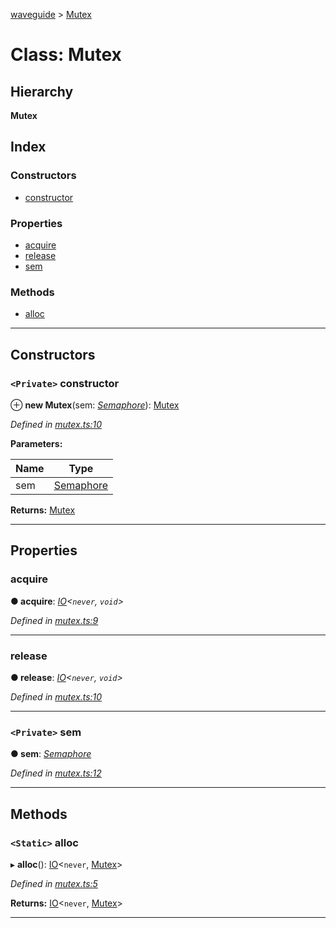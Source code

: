 [waveguide](../README.md) > [Mutex](../classes/mutex.md)

# Class: Mutex

## Hierarchy

**Mutex**

## Index

### Constructors

* [constructor](mutex.md#constructor)

### Properties

* [acquire](mutex.md#acquire)
* [release](mutex.md#release)
* [sem](mutex.md#sem)

### Methods

* [alloc](mutex.md#alloc)

---

## Constructors

<a id="constructor"></a>

### `<Private>` constructor

⊕ **new Mutex**(sem: *[Semaphore](semaphore.md)*): [Mutex](mutex.md)

*Defined in [mutex.ts:10](https://github.com/rzeigler/waveguide/blob/79b3787/packages/waveguide/src/mutex.ts#L10)*

**Parameters:**

| Name | Type |
| ------ | ------ |
| sem | [Semaphore](semaphore.md) |

**Returns:** [Mutex](mutex.md)

___

## Properties

<a id="acquire"></a>

###  acquire

**● acquire**: *[IO](io.md)<`never`, `void`>*

*Defined in [mutex.ts:9](https://github.com/rzeigler/waveguide/blob/79b3787/packages/waveguide/src/mutex.ts#L9)*

___
<a id="release"></a>

###  release

**● release**: *[IO](io.md)<`never`, `void`>*

*Defined in [mutex.ts:10](https://github.com/rzeigler/waveguide/blob/79b3787/packages/waveguide/src/mutex.ts#L10)*

___
<a id="sem"></a>

### `<Private>` sem

**● sem**: *[Semaphore](semaphore.md)*

*Defined in [mutex.ts:12](https://github.com/rzeigler/waveguide/blob/79b3787/packages/waveguide/src/mutex.ts#L12)*

___

## Methods

<a id="alloc"></a>

### `<Static>` alloc

▸ **alloc**(): [IO](io.md)<`never`, [Mutex](mutex.md)>

*Defined in [mutex.ts:5](https://github.com/rzeigler/waveguide/blob/79b3787/packages/waveguide/src/mutex.ts#L5)*

**Returns:** [IO](io.md)<`never`, [Mutex](mutex.md)>

___

